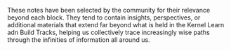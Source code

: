 These notes have been selected by the community for their relevance beyond each block. They tend to contain insights, perspectives, or additional materials that extend far beyond what is held in the Kernel Learn adn Build Tracks, helping us collectively trace increasingly wise paths through the infinities of information all around us.